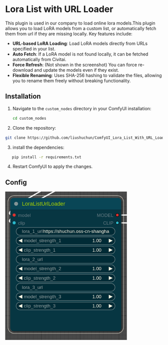 # Lora List with URL Loader

This plugin is used in our company to load online lora models.This plugin allows you to load LoRA models from a custom list, or automatically fetch them from url if they are missing locally. Key features include:

- **URL-based LoRA Loading**: Load LoRA models directly from URLs specified in your list.
- **Auto Fetch**: If a LoRA model is not found locally, it can be fetched automatically from Civitai.
- **Force Refresh**: (Not shown in the screenshot) You can force re-download and update the models even if they exist.
- **Flexible Renaming**: Uses SHA-256 hashing to validate the files, allowing you to rename them freely without breaking functionality.

## Installation

1. Navigate to the `custom_nodes` directory in your ComfyUI installation:
   ```bash
   cd custom_nodes
   ```
2. Clone the repository:

```bash
git clone https://github.com/liushuchun/ComfyUI_Lora_List_With_URL_Loader.git
```

3. install the dependencies:

```bash
   pip install -r requirements.txt
```

4. Restart ComfyUI to apply the changes.

## Config

![image](image/README/1727167877711.png)

